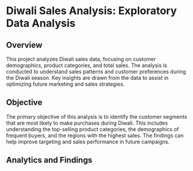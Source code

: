 # Diwali Sales Analysis: Exploratory Data Analysis

## Overview
This project analyzes Diwali sales data, focusing on customer demographics, product categories, and total sales. The analysis is conducted to understand sales patterns and customer preferences during the Diwali season. Key insights are drawn from the data to assist in optimizing future marketing and sales strategies.

## Objective
The primary objective of this analysis is to identify the customer segments that are most likely to make purchases during Diwali. This includes understanding the top-selling product categories, the demographics of frequent buyers, and the regions with the highest sales. The findings can help improve targeting and sales performance in future campaigns.

## Analytics and Findings
